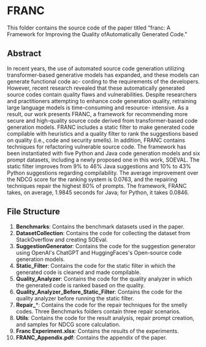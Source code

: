 # FRANC
This folder contains the source code of the paper titled "franc: A Framework for Improving the Quality ofAutomatically Generated Code."

## Abstract
In recent years, the use of automated source code
generation utilizing transformer-based generative models has
expanded, and these models can generate functional code ac-
cording to the requirements of the developers. However, recent
research revealed that these automatically generated source codes
contain quality flaws and vulnerabilities. Despite researchers
and practitioners attempting to enhance code generation quality,
retraining large language models is time-consuming and resource-
intensive. As a result, our work presents FRANC, a framework for
recommending more secure and high-quality source code derived
from transformer-based code generation models. FRANC includes
a static filter to make generated code compilable with heuristics
and a quality filter to rank the suggestions based on quality (i.e.,
code and security smells). In addition, FRANC contains techniques for refactoring vulnerable source code. The framework has been instantiated with five Python and Java code generation
models and six prompt datasets, including a newly proposed one
in this work, SOEVAL. The static filter improves from 9% to 46%
Java suggestions and 10% to 43% Python suggestions regarding
compilability. The average improvement over the NDCG score for
the ranking system is 0.0763, and the repairing techniques repair
the highest 80% of prompts. The framework, FRANC takes, on
average, 1.9845 seconds for Java; for Python, it takes 0.0846.

## File Structure

1. **Benchmarks**: Contains the benchmark datasets used in the paper.
2. **DatasetCollection**: Contains the code for collecting the dataset from StackOverflow and creating SOEval.
3. **SuggestionGenerator**: Contains the code for the suggestion generator using OpenAI's ChatGPT and HuggingFaces's Open-source code generation models. 
4. **Static_Filter**: Contains the code for the static filter in which the generated code is cleaned and made compilable.
5. **Quality_Analyzer**: Contains the code for the quality analyzer in which the generated code is ranked based on the quality.
6. **Quality_Analyzer_Before_Static_Filter**: Contains the code for the quality analyzer before running the static filter.
7. **Repair_***: Contains the code for the repair techniques for the smelly codes. Three Benchmarks folders contain three repair scenarios.
8. **Utils**: Contains the code for the result analysis, repair prompt creation, and samples for NDCG score calculation.
9. **Franc Experiment.xlsx**: Contains the results of the experiments.
10. **FRANC_Appendix.pdf**: Contains the appendix of the paper.
 